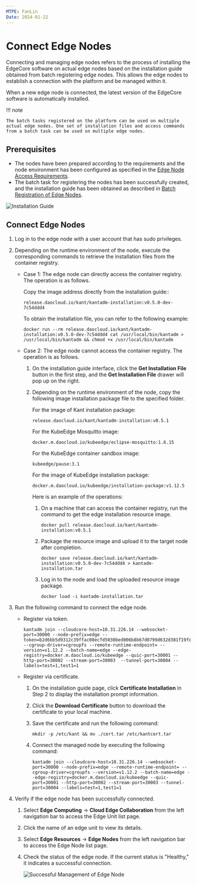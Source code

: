 ```yaml
---
MTPE: FanLin
Date: 2024-01-22
---
```


# Connect Edge Nodes

Connecting and managing edge nodes refers to the process of installing the EdgeCore software on actual edge nodes based on the installation guide obtained from batch registering edge nodes. This allows the edge nodes to establish a connection with the platform and be managed within it.

When a new edge node is connected, the latest version of the EdgeCore software is automatically installed.

!!! note

    The batch tasks registered on the platform can be used on multiple actual edge nodes. One set of installation files and access commands from a batch task can be used on multiple edge nodes.

## Prerequisites

- The nodes have been prepared according to the requirements and the node environment has been configured as specified in the [Edge Node Access Requirements](./join-rqmt.md).
- The batch task for registering the nodes has been successfully created, and the installation guide has been obtained as described in [Batch Registration of Edge Nodes](./batch-registration.md).

![Installation Guide](https://docs.daocloud.io/daocloud-docs-images/docs/en/docs/kant/images/node-managed-01.png)

## Connect Edge Nodes

1. Log in to the edge node with a user account that has sudo privileges.

1. Depending on the runtime environment of the node, execute the corresponding commands to retrieve the installation files from the container registry.

    - Case 1: The edge node can directly access the container registry. The operation is as follows.

        Copy the image address directly from the installation guide::

        ```shell
        release.daocloud.io/kant/kantadm-installation:v0.5.0-dev-7c54ddd4
        ```

        To obtain the installation file, you can refer to the following example:

        ```shell
        docker run --rm release.daocloud.io/kant/kantadm-installation:v0.5.0-dev-7c54ddd4 cat /usr/local/bin/kantadm > /usr/local/bin/kantadm && chmod +x /usr/local/bin/kantadm
        ```

    - Case 2: The edge node cannot access the container registry. The operation is as follows.

        1. On the installation guide interface, click the __Get Installation File__ button in the first step, and the __Get Installation File__ drawer will pop up on the right.

        1. Depending on the runtime environment of the node, copy the following image installation package file to the specified folder.
            
            For the image of Kant installation package:
            
            ```config
            release.daocloud.io/kant/kantadm-installation:v0.5.1
            ```

            For the KubeEdge Mosquitto image:
              
            ```config
            docker.m.daocloud.io/kubeedge/eclipse-mosquitto:1.6.15
            ```

            For the KubeEdge container sandbox image:
            
            ```config
            kubeedge/pause:3.1
            ```

            For the image of KubeEdge installation package:
            
            ```config
            docker.m.daocloud.io/kubeedge/installation-package:v1.12.5
            ```

            Here is an example of the operations:

            1. On a machine that can access the container registry, run the command to get the edge installation resource image.

                ```shell
                docker pull release.daocloud.io/kant/kantadm-installation:v0.5.1
                ```

            1. Package the resource image and upload it to the target node after completion.

                ```shell
                docker save release.daocloud.io/kant/kantadm-installation:v0.5.0-dev-7c54ddd4 > kantadm-installation.tar
                ```

            1. Log in to the node and load the uploaded resource image package.

                ```shell
                docker load -i kantadm-installation.tar
                ```

1. Run the following command to connect the edge node.

    - Register via token.

        ```shell
        kantadm join --cloudcore-host=10.31.226.14 --websocket-port=30000 --node-prefix=edge --token=b2d6bb5d9312c39ffac08ecfd5030bed006b8b67d0799d632d381f19fca9e765.eyJhbGciOiJIUzI1NiIsInR5cCI6IkpXVCJ9.eyJleHAiOjE2OTQ2NTk3NDV9.0sdaWbYSTURmAYmQwDn_zF7P9TwcRTSMhwPw6l87U7E --cgroup-driver=cgroupfs --remote-runtime-endpoint= --version=v1.12.2 --batch-name=edge --edge-registry=docker.m.daocloud.io/kubeedge --quic-port=30001 --http-port=30002 --stream-port=30003  --tunnel-port=30004 --labels=test=1,test1=1
        ```

    - Register via certificate.

        1. On the installation guide page, click __Certificate Installation__ in Step 2 to display the installation prompt information.

        2. Click the __Download Certificate__ button to download the certificate to your local machine.

        3. Save the certificate and run the following command:

            ```shell
            mkdir -p /etc/kant && mv ./cert.tar /etc/kantcert.tar
            ```

        4. Connect the managed node by executing the following command:

            ```shell
            kantadm join --cloudcore-host=10.31.226.14 --websocket-port=30000 --node-prefix=edge --remote-runtime-endpoint= --cgroup-driver=cgroupfs --version=v1.12.2 --batch-name=edge --edge-registry=docker.m.daocloud.io/kubeedge --quic-port=30001 --http-port=30002 --stream-port=30003 --tunnel-port=30004 --labels=test=1,test1=1
            ```

1. Verify if the edge node has been successfully connected.

    1. Select __Edge Computing__ -> __Cloud Edge Collaboration__ from the left navigation bar to access the Edge Unit list page.

    2. Click the name of an edge unit to view its details.

    3. Select __Edge Resources__ -> __Edge Nodes__ from the left navigation bar to access the Edge Node list page.

    4. Check the status of the edge node. If the current status is "Healthy," it indicates a successful connection.

        ![Successful Management of Edge Node](https://docs.daocloud.io/daocloud-docs-images/docs/en/docs/kant/images/node-managed-02.png)
